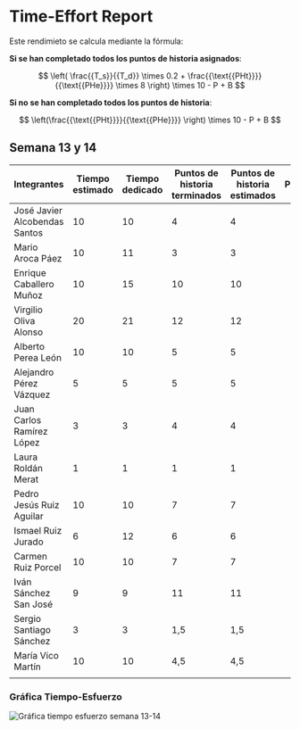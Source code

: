 # Time-Effort Report

Este rendimieto se calcula mediante la fórmula:

**Si se han completado todos los puntos de historia asignados**:

$$
\left( \frac{{T_s}}{{T_d}} \times 0.2 + \frac{{\text{{PHt}}}}{{\text{{PHe}}}} \times 8 \right) \times 10 - P + B
$$

**Si no se han completado todos los puntos de historia**:

$$
\left(\frac{{\text{{PHt}}}}{{\text{{PHe}}}} \right) \times 10 - P + B
$$

## Semana 13 y 14

| Integrantes                   | Tiempo estimado | Tiempo dedicado | Puntos de historia terminados | Puntos de historia estimados | Penalización | Bonificación | TOTAL |
| ----------------------------- | --------------- | --------------- | ----------------------------- | ---------------------------- | ------------ | ------------ | ----- |
| José Javier Alcobendas Santos | 10              | 10              | 4                             | 4                            |              |              | 10    |
| Mario Aroca Páez              | 10              | 11              | 3                             | 3                            |              |              | 9,82  |
| Enrique Caballero Muñoz       | 10              | 15              | 10                            | 10                           |              |              | 9,33  |
| Virgilio Oliva Alonso         | 20              | 21              | 12                            | 12                           |              |              | 9,9   |
| Alberto Perea León            | 10              | 10              | 5                             | 5                            |              |              | 10    |
| Alejandro Pérez Vázquez       | 5               | 5               | 5                             | 5                            |              |              | 10    |
| Juan Carlos Ramírez López     | 3               | 3               | 4                             | 4                            |              |              | 10    |
| Laura Roldán Merat            | 1               | 1               | 1                             | 1                            |              |              | 10    |
| Pedro Jesús Ruiz Aguilar      | 10              | 10              | 7                             | 7                            |              |              | 10    |
| Ismael Ruiz Jurado            | 6               | 12              | 6                             | 6                            |              |              | 9     |
| Carmen Ruiz Porcel            | 10              | 10              | 7                             | 7                            |              |              | 10    |
| Iván Sánchez San José         | 9               | 9               | 11                            | 11                           |              |              | 10    |
| Sergio Santiago Sánchez       | 3               | 3               | 1,5                           | 1,5                          |              |              | 10    |
| María Vico Martín             | 10              | 10              | 4,5                           | 4,5                          |              |              | 10    |
|                               |                 |                 |                               |

### Gráfica Tiempo-Esfuerzo

![Gráfica tiempo esfuerzo semana 13-14](https://github.com/Aparking/BaseConocimiento/assets/72878120/6f5561c4-bf07-43a2-8a75-de2832387e28)
